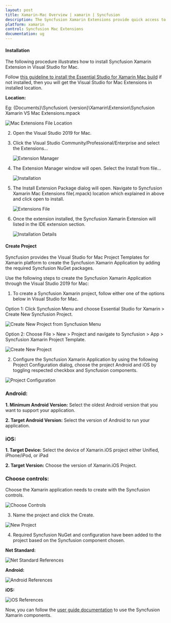```yaml
---
layout: post
title: Xamarin-Mac Overview | xamarin | Syncfusion
description: The Syncfusion Xamarin Extensions provide quick access to create or configure the Syncfusion Xamarin projects
platform: xamarin
control: Syncfusion Mac Extensions
documentation: ug
---
```


#### Installation

The following procedure illustrates how to install Syncfusion Xamarin Extension in Visual Studio for Mac. 

Follow [this guideline to install the Essential Studio for Xamarin Mac build](https://help.syncfusion.com/common/essential-studio/installation/essential-studio-mac-installer) if not installed, then you will get the Visual Studio for Mac Extensions in installed location.

**Location:**

 Eg: {Documents}\Syncfusion\ {version}\Xamarin\Extension\Syncfusion Xamarin VS Mac Extensions.mpack

![Mac Extensions File Location](ProjectTemplate_Images/Mac_Extensions_File_Location.PNG)

2. Open the Visual Studio 2019 for Mac.

3. Click the Visual Studio Community/Professional/Enterprise and select the Extensions…

    ![Extension Manager](ProjectTemplate_Images/ExtensionManager.png)

4. The Extension Manager window will open. Select the Install from file… 

    ![Installation](ProjectTemplate_Images/Installation.png)

5. The Install Extension Package dialog will open. Navigate to Syncfusion Xamarin Mac Extensions file(.mpack) location which explained in above and click open to install.

    ![Extensions File](ProjectTemplate_Images/ExtensionsFile.png)

6. Once the extension installed, the Syncfusion Xamarin Extension will listed in the IDE extension section.

    ![Installation Details](ProjectTemplate_Images/InstallationDetails.png)
    

#### Create Project

Syncfusion provides the Visual Studio for Mac Project Templates for Xamarin platform to create the Syncfusion Xamarin Application by adding the required Syncfusion NuGet packages.

Use the following steps to create the Syncfusion Xamarin Application through the Visual Studio 2019 for Mac:

1)	To create a Syncfusion Xamarin project, follow either one of the options below in Visual Studio for Mac.

Option 1:
Click Syncfusion Menu and choose Essential Studio for Xamarin > Create New Syncfusion Project.

![Create New Project from Syncfusion Menu](ProjectTemplate_Images/Syncfusion_Menu.PNG)

Option 2:
Choose File > New > Project and navigate to Syncfusion > App > Syncfusion Xamarin Project Template.

![Create New Project](ProjectTemplate_Images/CreateNewProject.PNG)

2)	Configure the Syncfusion Xamarin Application by using the following Project Configuration dialog, choose the project Android and iOS by toggling respected checkbox and Syncfusion components.

![Project Configuration](ProjectTemplate_Images/ProjectConfiguration.PNG)

### Android:

**1. Minimum Android Version:** Select the oldest Android version that you want to support your application.

**2. Target Android Version:** Select the version of Android to run your application.

### iOS:

**1. Target Device:** Select the device of Xamarin.iOS project either Unified, iPhone/iPod, or iPad

**2. Target Version:** Choose the version of Xamarin.iOS Project.  

### Choose controls:

Choose the Xamarin application needs to create with the Syncfusion controls.

![Choose Controls](ProjectTemplate_Images/ChooseControls.png)

3) Name the project and click the Create.

![New Project](ProjectTemplate_Images/NewProject.png)

4) Required Syncfusion NuGet and configuration have been added to the project based on the Syncfusion component chosen.

**Net Standard:**

![Net Standard References](ProjectTemplate_Images/NetStandardReferences.png)

**Android:**

![Android References](ProjectTemplate_Images/AndroidReferences.png)

**iOS:**

![iOS References](ProjectTemplate_Images/iOSReferences.png)

Now, you can follow the [user guide documentation](https://help.syncfusion.com/xamarin/introduction/overview) to use the Syncfusion Xamarin components.
